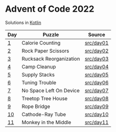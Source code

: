# Advent of Code 2022

Solutions in [Kotlin](https://www.kotlinlang.org/)

| Day                                        | Puzzle                  | Source                                  |
|--------------------------------------------|-------------------------|-----------------------------------------|
| [1](https://adventofcode.com/2022/day/1)   | Calorie Counting        | [src/day01](src/day01/App.kt)           |
| [2](https://adventofcode.com/2022/day/2)   | Rock Paper Scissors     | [src/day02](src/day02/App.kt)           |
| [3](https://adventofcode.com/2022/day/3)   | Rucksack Reorganization | [src/day03](src/day03/App.kt)           |
| [4](https://adventofcode.com/2022/day/4)   | Camp Cleanup            | [src/day04](src/day04/App.kt)           |
| [5](https://adventofcode.com/2022/day/5)   | Supply Stacks           | [src/day05](src/day05/solution1/App.kt) |
| [6](https://adventofcode.com/2022/day/6)   | Tuning Trouble          | [src/day06](src/day06/solution1/App.kt) |
| [7](https://adventofcode.com/2022/day/7)   | No Space Left On Device | [src/day07](src/day07/solution1/App.kt) |
| [8](https://adventofcode.com/2022/day/8)   | Treetop Tree House      | [src/day08](src/day08/solution1/App.kt) |
| [9](https://adventofcode.com/2022/day/9)   | Rope Bridge             | [src/day09](src/day09/solution1/App.kt) |
| [10](https://adventofcode.com/2022/day/10) | Cathode-Ray Tube        | [src/day10](src/day10/solution1/App.kt) |
| [11](https://adventofcode.com/2022/day/11) | Monkey in the Middle    | [src/day11](src/day11/solution1/App.kt) |